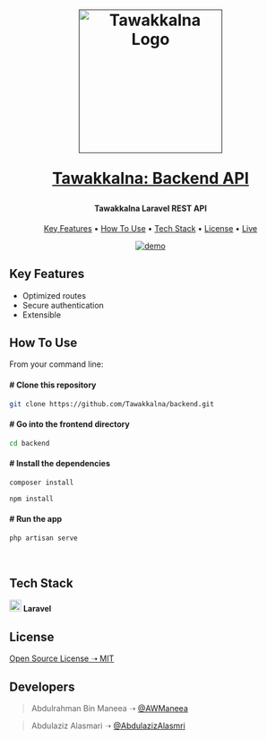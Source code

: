 <h1 align="center">
<a href=""><img src="https://raw.githubusercontent.com/Tawakkalna/react-native/main/TawakklnaA/assets/logo.png" alt="Tawakkalna Logo" width="256"/></a>
</br>

<a href="#">Tawakkalna: Backend API</a>

</h1>
<h4 align="center">Tawakkalna Laravel REST API</h4>

<p align="center">
  <a href="#key-features">Key Features</a> •
  <a href="#how-to-use">How To Use</a> •
  <a href="#tech-stack">Tech Stack</a> •
  <a href="#license">License</a> •
  <a href="">Live</a>
</p>

<p align="center">
  <a href=""><img src="https://i.stack.imgur.com/y9DpT.jpg" alt="demo"/></a>
</p>

<div id="key-features">

## Key Features

- Optimized routes
- Secure authentication
- Extensible

</div>

<div id="how-to-use">

## How To Use

From your command line:

#### # Clone this repository

```bash
git clone https://github.com/Tawakkalna/backend.git
```

#### # Go into the frontend directory

```bash
cd backend
```

#### # Install the dependencies

```bash
composer install
```
    
```bash
npm install
```

#### # Run the app

```bash
php artisan serve
```

</div>

<br/>

<div id="tech-stack">

## Tech Stack

<a href="https://laravel.com/" title="Laravel"><img src="https://github.com/get-icon/geticon/raw/master/icons/laravel.svg" alt="Laravel" width="21px" height="21px"></a> <strong>Laravel</strong>

</div>

<div id="license">

## License

[Open Source License ➝ MIT](https://github.com/Tawakkalna/react-native/blob/main/LICENSE.md)

</div>

## Developers


> Abdulrahman Bin Maneea ➝ [@AWManeea](https://github.com/AWManeea)

> Abdulaziz Alasmari ➝ [@AbdulazizAlasmri](https://github.com/Abdulaziz-Alasmari)

</div>
